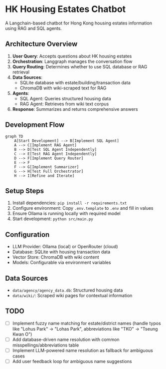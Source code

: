 # HK Housing Estates Chatbot

A Langchain-based chatbot for Hong Kong housing estates information using RAG and SQL agents.

## Architecture Overview

1. **User Query**: Accepts questions about HK housing estates
2. **Orchestration**: Langgraph manages the conversation flow
3. **Query Routing**: Determines whether to use SQL database or RAG retrieval
4. **Data Sources**:
   - SQLite database with estate/building/transaction data
   - ChromaDB with wiki-scraped text for RAG
5. **Agents**:
   - SQL Agent: Queries structured housing data
   - RAG Agent: Retrieves from wiki text corpus
6. **Response**: Summarizes and returns comprehensive answers

## Development Flow

```mermaid
graph TD
    A[Start Development] --> B[Implement SQL Agent]
    A --> C[Implement RAG Agent]
    B --> D[Test SQL Agent Independently]
    C --> E[Test RAG Agent Independently]
    D --> F[Implement Query Router]
    E --> F
    F --> G[Implement Summarizer]
    G --> H[Test Full Orchestrator]
    H --> I[Refine and Iterate]
```

## Setup Steps

1. Install dependencies: `pip install -r requirements.txt`
2. Configure environment: Copy `.env.template` to `.env` and fill in values
3. Ensure Ollama is running locally with required model
4. Start development: `python src/main.py`

## Configuration

- LLM Provider: Ollama (local) or OpenRouter (cloud)
- Database: SQLite with housing transaction data
- Vector Store: ChromaDB with wiki content
- Models: Configurable via environment variables

## Data Sources

- `data/agency/agency_data.db`: Structured housing data
- `data/wiki/`: Scraped wiki pages for contextual information

## TODO

- [ ] Implement fuzzy name matching for estate/district names (handle typos like "Lohus Park" → "Lohas Park", abbreviations like "TKO" → "Tseung Kwan O")
- [ ] Add database-driven name resolution with common misspellings/abbreviations table
- [ ] Implement LLM-powered name resolution as fallback for ambiguous cases
- [ ] Add user feedback loop for ambiguous name suggestions